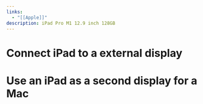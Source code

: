 ```yaml
---
links:
  - "[[Apple]]"
description: iPad Pro M1 12.9 inch 128GB
---
```

# Connect iPad to a external display

# Use an iPad as a second display for a Mac